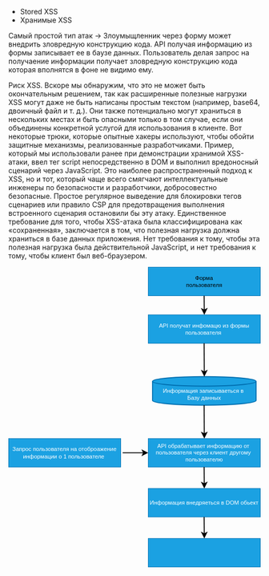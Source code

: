 * Stored XSS
* Хранимые XSS

Самый простой тип атак -> Злоумыщленник через форму может внедрить зловредную конструкцию кода. API получая информацию из формы записывает ее в баузе данных. Пользователь делая запрос на получаение информации получает зловредную конструкцию кода которая вполнятся в фоне не видимо ему.


Риск XSS. Вскоре мы обнаружим, что это не может быть окончательным решением, так как расширенные полезные нагрузки XSS могут даже не быть написаны простым текстом (например, base64, двоичный файл и т. д.). Они также потенциально могут храниться в нескольких местах и быть опасными только в том случае, если они объединены конкретной услугой для использования в клиенте. Вот некоторые трюки, которые опытные хакеры используют, чтобы обойти защитные механизмы, реализованные разработчиками. Пример, который мы использовали ранее при демонстрации хранимой XSS-атаки, ввел тег script непосредственно в DOM и выполнил вредоносный сценарий через JavaScript. Это наиболее распространенный подход к XSS, но и тот, который чаще всего смягчают интеллектуальные инженеры по безопасности и разработчики, добросовестно безопасные. Простое регулярное выведение для блокировки тегов сценариев или правило CSP для предотвращения выполнения встроенного сценария остановили бы эту атаку. Единственное требование для того, чтобы XSS-атака была классифицирована как «сохраненная», заключается в том, что полезная нагрузка должна храниться в базе данных приложения. Нет требования к тому, чтобы эта полезная нагрузка была действительной JavaScript, и нет требования к тому, чтобы клиент был веб-браузером. 

<svg xmlns="http://www.w3.org/2000/svg" xmlns:xlink="http://www.w3.org/1999/xlink" version="1.1" width="531px" viewBox="-0.5 -0.5 531 631" content="&lt;mxfile&gt;&lt;diagram id=&quot;R68SOKEH2wR5LUJzxgqq&quot; name=&quot;Страница 1&quot;&gt;&lt;mxGraphModel dx=&quot;25&quot; dy=&quot;582&quot; grid=&quot;1&quot; gridSize=&quot;10&quot; guides=&quot;1&quot; tooltips=&quot;1&quot; connect=&quot;1&quot; arrows=&quot;1&quot; fold=&quot;1&quot; page=&quot;1&quot; pageScale=&quot;1&quot; pageWidth=&quot;827&quot; pageHeight=&quot;1169&quot; math=&quot;0&quot; shadow=&quot;0&quot;&gt;&lt;root&gt;&lt;mxCell id=&quot;0&quot;/&gt;&lt;mxCell id=&quot;1&quot; parent=&quot;0&quot;/&gt;&lt;mxCell id=&quot;2&quot; value=&quot;&quot; style=&quot;rounded=0;whiteSpace=wrap;html=1;fillColor=#1ba1e2;fontColor=#ffffff;strokeColor=#006EAF;&quot; parent=&quot;1&quot; vertex=&quot;1&quot;&gt;&lt;mxGeometry x=&quot;354&quot; y=&quot;90&quot; width=&quot;236&quot; height=&quot;60&quot; as=&quot;geometry&quot;/&gt;&lt;/mxCell&gt;&lt;mxCell id=&quot;3&quot; value=&quot;API получат инфомацю из формы пользователя&amp;amp;nbsp;&quot; style=&quot;rounded=0;whiteSpace=wrap;html=1;fillColor=#1ba1e2;fontColor=#ffffff;strokeColor=#006EAF;&quot; parent=&quot;1&quot; vertex=&quot;1&quot;&gt;&lt;mxGeometry x=&quot;354&quot; y=&quot;190&quot; width=&quot;236&quot; height=&quot;60&quot; as=&quot;geometry&quot;/&gt;&lt;/mxCell&gt;&lt;mxCell id=&quot;4&quot; value=&quot;API обрабатывает информацию от&amp;amp;nbsp;&amp;lt;br&amp;gt;пользователя через клиент другому&amp;amp;nbsp;&amp;lt;br&amp;gt;пользователю&quot; style=&quot;rounded=0;whiteSpace=wrap;html=1;fillColor=#1ba1e2;fontColor=#ffffff;strokeColor=#006EAF;&quot; parent=&quot;1&quot; vertex=&quot;1&quot;&gt;&lt;mxGeometry x=&quot;354&quot; y=&quot;450&quot; width=&quot;236&quot; height=&quot;60&quot; as=&quot;geometry&quot;/&gt;&lt;/mxCell&gt;&lt;mxCell id=&quot;5&quot; value=&quot;Информация внедряеться в DOM обьект&amp;lt;br&amp;gt;&quot; style=&quot;rounded=0;whiteSpace=wrap;html=1;fillColor=#1ba1e2;fontColor=#ffffff;strokeColor=#006EAF;&quot; parent=&quot;1&quot; vertex=&quot;1&quot;&gt;&lt;mxGeometry x=&quot;354&quot; y=&quot;555&quot; width=&quot;236&quot; height=&quot;60&quot; as=&quot;geometry&quot;/&gt;&lt;/mxCell&gt;&lt;mxCell id=&quot;6&quot; value=&quot;&quot; style=&quot;rounded=0;whiteSpace=wrap;html=1;fillColor=#1ba1e2;fontColor=#ffffff;strokeColor=#006EAF;&quot; parent=&quot;1&quot; vertex=&quot;1&quot;&gt;&lt;mxGeometry x=&quot;354&quot; y=&quot;660&quot; width=&quot;236&quot; height=&quot;60&quot; as=&quot;geometry&quot;/&gt;&lt;/mxCell&gt;&lt;mxCell id=&quot;7&quot; value=&quot;Запрос пользователя на отоброажение&amp;lt;br&amp;gt;информации о 1 пользователе&amp;amp;nbsp;&quot; style=&quot;rounded=0;whiteSpace=wrap;html=1;fillColor=#1ba1e2;fontColor=#ffffff;strokeColor=#006EAF;&quot; parent=&quot;1&quot; vertex=&quot;1&quot;&gt;&lt;mxGeometry x=&quot;60&quot; y=&quot;450&quot; width=&quot;236&quot; height=&quot;60&quot; as=&quot;geometry&quot;/&gt;&lt;/mxCell&gt;&lt;mxCell id=&quot;9&quot; value=&quot;&amp;lt;br&amp;gt;Информация записываеться в&amp;amp;nbsp;&amp;lt;br&amp;gt;Базу данных&quot; style=&quot;strokeWidth=2;html=1;shape=mxgraph.flowchart.database;whiteSpace=wrap;fillColor=#1ba1e2;fontColor=#ffffff;strokeColor=#006EAF;&quot; parent=&quot;1&quot; vertex=&quot;1&quot;&gt;&lt;mxGeometry x=&quot;363&quot; y=&quot;320&quot; width=&quot;218&quot; height=&quot;60&quot; as=&quot;geometry&quot;/&gt;&lt;/mxCell&gt;&lt;mxCell id=&quot;11&quot; value=&quot;&quot; style=&quot;endArrow=classic;html=1;endSize=8;startSize=8;jumpSize=7;strokeWidth=2;&quot; parent=&quot;1&quot; edge=&quot;1&quot;&gt;&lt;mxGeometry width=&quot;50&quot; height=&quot;50&quot; relative=&quot;1&quot; as=&quot;geometry&quot;&gt;&lt;mxPoint x=&quot;471.64&quot; y=&quot;150&quot; as=&quot;sourcePoint&quot;/&gt;&lt;mxPoint x=&quot;472&quot; y=&quot;190&quot; as=&quot;targetPoint&quot;/&gt;&lt;/mxGeometry&gt;&lt;/mxCell&gt;&lt;mxCell id=&quot;12&quot; value=&quot;&quot; style=&quot;endArrow=classic;html=1;endSize=8;startSize=8;jumpSize=7;strokeWidth=2;entryX=0.5;entryY=0;entryDx=0;entryDy=0;entryPerimeter=0;&quot; parent=&quot;1&quot; target=&quot;9&quot; edge=&quot;1&quot;&gt;&lt;mxGeometry width=&quot;50&quot; height=&quot;50&quot; relative=&quot;1&quot; as=&quot;geometry&quot;&gt;&lt;mxPoint x=&quot;471.64&quot; y=&quot;250&quot; as=&quot;sourcePoint&quot;/&gt;&lt;mxPoint x=&quot;472.0000000000001&quot; y=&quot;290&quot; as=&quot;targetPoint&quot;/&gt;&lt;/mxGeometry&gt;&lt;/mxCell&gt;&lt;mxCell id=&quot;13&quot; value=&quot;&quot; style=&quot;endArrow=classic;html=1;endSize=8;startSize=8;jumpSize=7;strokeWidth=2;entryX=0.5;entryY=0;entryDx=0;entryDy=0;&quot; parent=&quot;1&quot; target=&quot;4&quot; edge=&quot;1&quot;&gt;&lt;mxGeometry width=&quot;50&quot; height=&quot;50&quot; relative=&quot;1&quot; as=&quot;geometry&quot;&gt;&lt;mxPoint x=&quot;471.64&quot; y=&quot;380&quot; as=&quot;sourcePoint&quot;/&gt;&lt;mxPoint x=&quot;472.0000000000001&quot; y=&quot;420&quot; as=&quot;targetPoint&quot;/&gt;&lt;/mxGeometry&gt;&lt;/mxCell&gt;&lt;mxCell id=&quot;14&quot; value=&quot;&quot; style=&quot;endArrow=classic;html=1;endSize=8;startSize=8;jumpSize=7;strokeWidth=2;entryX=0;entryY=0.5;entryDx=0;entryDy=0;&quot; parent=&quot;1&quot; target=&quot;4&quot; edge=&quot;1&quot;&gt;&lt;mxGeometry width=&quot;50&quot; height=&quot;50&quot; relative=&quot;1&quot; as=&quot;geometry&quot;&gt;&lt;mxPoint x=&quot;300&quot; y=&quot;480&quot; as=&quot;sourcePoint&quot;/&gt;&lt;mxPoint x=&quot;310.3600000000001&quot; y=&quot;500&quot; as=&quot;targetPoint&quot;/&gt;&lt;/mxGeometry&gt;&lt;/mxCell&gt;&lt;mxCell id=&quot;15&quot; value=&quot;&quot; style=&quot;endArrow=classic;html=1;endSize=8;startSize=8;jumpSize=7;strokeWidth=2;entryX=0.5;entryY=0;entryDx=0;entryDy=0;&quot; parent=&quot;1&quot; target=&quot;5&quot; edge=&quot;1&quot;&gt;&lt;mxGeometry width=&quot;50&quot; height=&quot;50&quot; relative=&quot;1&quot; as=&quot;geometry&quot;&gt;&lt;mxPoint x=&quot;471.64&quot; y=&quot;510&quot; as=&quot;sourcePoint&quot;/&gt;&lt;mxPoint x=&quot;472.0000000000001&quot; y=&quot;550&quot; as=&quot;targetPoint&quot;/&gt;&lt;/mxGeometry&gt;&lt;/mxCell&gt;&lt;mxCell id=&quot;16&quot; value=&quot;&quot; style=&quot;endArrow=classic;html=1;endSize=8;startSize=8;jumpSize=7;strokeWidth=2;entryX=0.5;entryY=0;entryDx=0;entryDy=0;&quot; parent=&quot;1&quot; target=&quot;6&quot; edge=&quot;1&quot;&gt;&lt;mxGeometry width=&quot;50&quot; height=&quot;50&quot; relative=&quot;1&quot; as=&quot;geometry&quot;&gt;&lt;mxPoint x=&quot;471.64&quot; y=&quot;615&quot; as=&quot;sourcePoint&quot;/&gt;&lt;mxPoint x=&quot;472.0000000000001&quot; y=&quot;655&quot; as=&quot;targetPoint&quot;/&gt;&lt;/mxGeometry&gt;&lt;/mxCell&gt;&lt;mxCell id=&quot;18&quot; value=&quot;Форма пользователя&quot; style=&quot;text;html=1;strokeColor=none;fillColor=none;align=center;verticalAlign=middle;whiteSpace=wrap;rounded=0;&quot; parent=&quot;1&quot; vertex=&quot;1&quot;&gt;&lt;mxGeometry x=&quot;442&quot; y=&quot;105&quot; width=&quot;60&quot; height=&quot;30&quot; as=&quot;geometry&quot;/&gt;&lt;/mxCell&gt;&lt;/root&gt;&lt;/mxGraphModel&gt;&lt;/diagram&gt;&lt;/mxfile&gt;" onclick="(function(svg){var src=window.event.target||window.event.srcElement;while (src!=null&amp;&amp;src.nodeName.toLowerCase()!='a'){src=src.parentNode;}if(src==null){if(svg.wnd!=null&amp;&amp;!svg.wnd.closed){svg.wnd.focus();}else{var r=function(evt){if(evt.data=='ready'&amp;&amp;evt.source==svg.wnd){svg.wnd.postMessage(decodeURIComponent(svg.getAttribute('content')),'*');window.removeEventListener('message',r);}};window.addEventListener('message',r);svg.wnd=window.open('https://viewer.diagrams.net/?client=1&amp;page=0&amp;edit=_blank');}}})(this);" style="cursor:pointer;max-width:100%;max-height:631px;"><defs/><g><rect x="294" y="0" width="236" height="60" fill="#1ba1e2" stroke="#006eaf" pointer-events="all"/><rect x="294" y="100" width="236" height="60" fill="#1ba1e2" stroke="#006eaf" pointer-events="all"/><g transform="translate(-0.5 -0.5)"><switch><foreignObject pointer-events="none" width="100%" height="100%" requiredFeatures="http://www.w3.org/TR/SVG11/feature#Extensibility" style="overflow: visible; text-align: left;"><div xmlns="http://www.w3.org/1999/xhtml" style="display: flex; align-items: unsafe center; justify-content: unsafe center; width: 234px; height: 1px; padding-top: 130px; margin-left: 295px;"><div data-drawio-colors="color: #ffffff; " style="box-sizing: border-box; font-size: 0px; text-align: center;"><div style="display: inline-block; font-size: 12px; font-family: Helvetica; color: rgb(255, 255, 255); line-height: 1.2; pointer-events: all; white-space: normal; overflow-wrap: normal;">API получат инфомацю из формы пользователя </div></div></div></foreignObject><text x="412" y="134" fill="#ffffff" font-family="Helvetica" font-size="12px" text-anchor="middle">API получат инфомацю из формы пользователя </text></switch></g><rect x="294" y="360" width="236" height="60" fill="#1ba1e2" stroke="#006eaf" pointer-events="all"/><g transform="translate(-0.5 -0.5)"><switch><foreignObject pointer-events="none" width="100%" height="100%" requiredFeatures="http://www.w3.org/TR/SVG11/feature#Extensibility" style="overflow: visible; text-align: left;"><div xmlns="http://www.w3.org/1999/xhtml" style="display: flex; align-items: unsafe center; justify-content: unsafe center; width: 234px; height: 1px; padding-top: 390px; margin-left: 295px;"><div data-drawio-colors="color: #ffffff; " style="box-sizing: border-box; font-size: 0px; text-align: center;"><div style="display: inline-block; font-size: 12px; font-family: Helvetica; color: rgb(255, 255, 255); line-height: 1.2; pointer-events: all; white-space: normal; overflow-wrap: normal;">API обрабатывает информацию от <br />пользователя через клиент другому <br />пользователю</div></div></div></foreignObject><text x="412" y="394" fill="#ffffff" font-family="Helvetica" font-size="12px" text-anchor="middle">API обрабатывает информацию от...</text></switch></g><rect x="294" y="465" width="236" height="60" fill="#1ba1e2" stroke="#006eaf" pointer-events="all"/><g transform="translate(-0.5 -0.5)"><switch><foreignObject pointer-events="none" width="100%" height="100%" requiredFeatures="http://www.w3.org/TR/SVG11/feature#Extensibility" style="overflow: visible; text-align: left;"><div xmlns="http://www.w3.org/1999/xhtml" style="display: flex; align-items: unsafe center; justify-content: unsafe center; width: 234px; height: 1px; padding-top: 495px; margin-left: 295px;"><div data-drawio-colors="color: #ffffff; " style="box-sizing: border-box; font-size: 0px; text-align: center;"><div style="display: inline-block; font-size: 12px; font-family: Helvetica; color: rgb(255, 255, 255); line-height: 1.2; pointer-events: all; white-space: normal; overflow-wrap: normal;">Информация внедряеться в DOM обьект<br /></div></div></div></foreignObject><text x="412" y="499" fill="#ffffff" font-family="Helvetica" font-size="12px" text-anchor="middle">Информация внедряеться в DOM обьект
</text></switch></g><rect x="294" y="570" width="236" height="60" fill="#1ba1e2" stroke="#006eaf" pointer-events="all"/><rect x="0" y="360" width="236" height="60" fill="#1ba1e2" stroke="#006eaf" pointer-events="all"/><g transform="translate(-0.5 -0.5)"><switch><foreignObject pointer-events="none" width="100%" height="100%" requiredFeatures="http://www.w3.org/TR/SVG11/feature#Extensibility" style="overflow: visible; text-align: left;"><div xmlns="http://www.w3.org/1999/xhtml" style="display: flex; align-items: unsafe center; justify-content: unsafe center; width: 234px; height: 1px; padding-top: 390px; margin-left: 1px;"><div data-drawio-colors="color: #ffffff; " style="box-sizing: border-box; font-size: 0px; text-align: center;"><div style="display: inline-block; font-size: 12px; font-family: Helvetica; color: rgb(255, 255, 255); line-height: 1.2; pointer-events: all; white-space: normal; overflow-wrap: normal;">Запрос пользователя на отоброажение<br />информации о 1 пользователе </div></div></div></foreignObject><text x="118" y="394" fill="#ffffff" font-family="Helvetica" font-size="12px" text-anchor="middle">Запрос пользователя на отоброажение...</text></switch></g><path d="M 303 280 L 303 240 C 303 234.48 351.8 230 412 230 C 472.2 230 521 234.48 521 240 L 521 280 C 521 285.52 472.2 290 412 290 C 351.8 290 303 285.52 303 280 Z" fill="#1ba1e2" stroke="#006eaf" stroke-width="2" stroke-miterlimit="10" pointer-events="all"/><path d="M 303 240 C 303 245.52 351.8 250 412 250 C 472.2 250 521 245.52 521 240" fill="none" stroke="#006eaf" stroke-width="2" stroke-miterlimit="10" pointer-events="all"/><g transform="translate(-0.5 -0.5)"><switch><foreignObject pointer-events="none" width="100%" height="100%" requiredFeatures="http://www.w3.org/TR/SVG11/feature#Extensibility" style="overflow: visible; text-align: left;"><div xmlns="http://www.w3.org/1999/xhtml" style="display: flex; align-items: unsafe center; justify-content: unsafe center; width: 216px; height: 1px; padding-top: 260px; margin-left: 304px;"><div data-drawio-colors="color: #ffffff; " style="box-sizing: border-box; font-size: 0px; text-align: center;"><div style="display: inline-block; font-size: 12px; font-family: Helvetica; color: rgb(255, 255, 255); line-height: 1.2; pointer-events: all; white-space: normal; overflow-wrap: normal;"><br />Информация записываеться в <br />Базу данных</div></div></div></foreignObject><text x="412" y="264" fill="#ffffff" font-family="Helvetica" font-size="12px" text-anchor="middle">Информация записываеться в...</text></switch></g><path d="M 411.64 60 L 411.91 90.26" fill="none" stroke="rgb(0, 0, 0)" stroke-width="2" stroke-miterlimit="10" pointer-events="stroke"/><path d="M 411.98 97.76 L 406.89 87.81 L 411.91 90.26 L 416.89 87.72 Z" fill="rgb(0, 0, 0)" stroke="rgb(0, 0, 0)" stroke-width="2" stroke-miterlimit="10" pointer-events="all"/><path d="M 411.64 160 L 411.95 220.26" fill="none" stroke="rgb(0, 0, 0)" stroke-width="2" stroke-miterlimit="10" pointer-events="stroke"/><path d="M 411.99 227.76 L 406.94 217.79 L 411.95 220.26 L 416.94 217.74 Z" fill="rgb(0, 0, 0)" stroke="rgb(0, 0, 0)" stroke-width="2" stroke-miterlimit="10" pointer-events="all"/><path d="M 411.64 290 L 411.95 350.26" fill="none" stroke="rgb(0, 0, 0)" stroke-width="2" stroke-miterlimit="10" pointer-events="stroke"/><path d="M 411.99 357.76 L 406.94 347.79 L 411.95 350.26 L 416.94 347.74 Z" fill="rgb(0, 0, 0)" stroke="rgb(0, 0, 0)" stroke-width="2" stroke-miterlimit="10" pointer-events="all"/><path d="M 240 390 L 284.26 390" fill="none" stroke="rgb(0, 0, 0)" stroke-width="2" stroke-miterlimit="10" pointer-events="stroke"/><path d="M 291.76 390 L 281.76 395 L 284.26 390 L 281.76 385 Z" fill="rgb(0, 0, 0)" stroke="rgb(0, 0, 0)" stroke-width="2" stroke-miterlimit="10" pointer-events="all"/><path d="M 411.64 420 L 411.92 455.26" fill="none" stroke="rgb(0, 0, 0)" stroke-width="2" stroke-miterlimit="10" pointer-events="stroke"/><path d="M 411.98 462.76 L 406.9 452.8 L 411.92 455.26 L 416.9 452.72 Z" fill="rgb(0, 0, 0)" stroke="rgb(0, 0, 0)" stroke-width="2" stroke-miterlimit="10" pointer-events="all"/><path d="M 411.64 525 L 411.92 560.26" fill="none" stroke="rgb(0, 0, 0)" stroke-width="2" stroke-miterlimit="10" pointer-events="stroke"/><path d="M 411.98 567.76 L 406.9 557.8 L 411.92 560.26 L 416.9 557.72 Z" fill="rgb(0, 0, 0)" stroke="rgb(0, 0, 0)" stroke-width="2" stroke-miterlimit="10" pointer-events="all"/><rect x="382" y="15" width="60" height="30" fill="none" stroke="none" pointer-events="all"/><g transform="translate(-0.5 -0.5)"><switch><foreignObject pointer-events="none" width="100%" height="100%" requiredFeatures="http://www.w3.org/TR/SVG11/feature#Extensibility" style="overflow: visible; text-align: left;"><div xmlns="http://www.w3.org/1999/xhtml" style="display: flex; align-items: unsafe center; justify-content: unsafe center; width: 58px; height: 1px; padding-top: 30px; margin-left: 383px;"><div data-drawio-colors="color: rgb(0, 0, 0); " style="box-sizing: border-box; font-size: 0px; text-align: center;"><div style="display: inline-block; font-size: 12px; font-family: Helvetica; color: rgb(0, 0, 0); line-height: 1.2; pointer-events: all; white-space: normal; overflow-wrap: normal;">Форма пользователя</div></div></div></foreignObject><text x="412" y="34" fill="rgb(0, 0, 0)" font-family="Helvetica" font-size="12px" text-anchor="middle">Форма пользователя</text></switch></g></g><switch><g requiredFeatures="http://www.w3.org/TR/SVG11/feature#Extensibility"/><a transform="translate(0,-5)" xlink:href="https://www.diagrams.net/doc/faq/svg-export-text-problems" target="_blank"><text text-anchor="middle" font-size="10px" x="50%" y="100%">Text is not SVG - cannot display</text></a></switch></svg>
